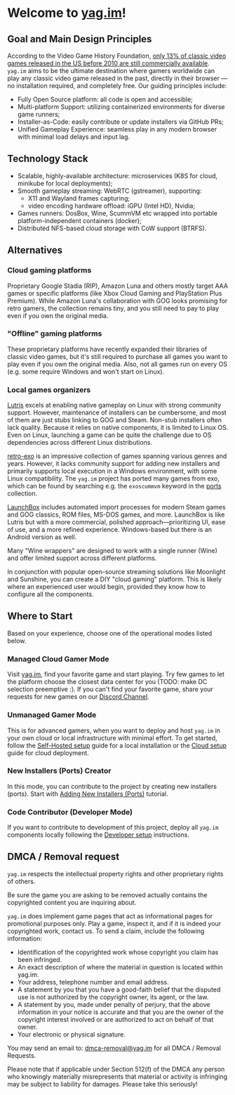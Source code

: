 # Welcome to [yag.im](https://yag.im)!

## Goal and Main Design Principles

According to the Video Game History Foundation, [only 13% of classic video games released in the US before 2010 are 
still commercially available](https://gamehistory.org/87percent/). `yag.im` aims to be the ultimate destination where 
gamers worldwide can play any classic video game released in the past, directly in their browser — no installation 
required, and completely free. Our guiding principles include:

- Fully Open Source platform: all code is open and accessible;
- Multi-platform Support: utilizing containerized environments for diverse game runners;
- Installer-as-Code: easily contribute or update installers via GitHub PRs;
- Unified Gameplay Experience: seamless play in any modern browser with minimal load delays and input lag.

## Technology Stack

- Scalable, highly-available architecture: microservices (K8S for cloud, minikube for local deployments);
- Smooth gameplay streaming: WebRTC (gstreamer), supporting:
    - X11 and Wayland frames capturing; 
    - video encoding hardware offload: iGPU (Intel HD), Nvidia;
- Games runners: DosBox, Wine, ScummVM etc wrapped into portable platform-independent containers (docker);
- Distributed NFS-based cloud storage with CoW support (BTRFS).

## Alternatives

### Cloud gaming platforms

Proprietary Google Stadia (RIP), Amazon Luna and others mostly target AAA games or specific platforms (like Xbox Cloud 
Gaming and PlayStation Plus Premium). While Amazon Luna's collaboration with GOG looks promising for retro gamers, the 
collection remains tiny, and you still need to pay to play even if you own the original media.

### "Offline" gaming platforms

These proprietary platforms have recently expanded their libraries of classic video games, but it's still required to 
purchase all games you want to play even if you own the original media. Also, not all games run on every OS (e.g. some 
require Windows and won't start on Linux).

### Local games organizers

[Lutris](https://lutris.net/) excels at enabling native gameplay on Linux with strong community support. However, 
maintenance of installers can be cumbersome, and most of them are just stubs linking to GOG and Steam. Non-stub 
installers often lack quality. Because it relies on native components, it is limited to Linux OS. Even on Linux, 
launching a game can be quite the challenge due to OS dependencies across different Linux distributions.

[retro-exo](https://www.retro-exo.com/) is an impressive collection of games spanning various genres and years. 
However, it lacks community support for adding new installers and primarily supports local execution in a Windows 
environment, with some Linux compatibility. The `yag.im` project has ported many games from exo, which can be found by 
searching e.g. the `exoscummvm` keyword in the [ports](https://github.com/yag-im/ports) collection.

[LaunchBox](https://www.launchbox-app.com/) includes automated import processes for modern Steam games and GOG classics, 
ROM files, MS-DOS games, and more. LaunchBox is like Lutris but with a more commercial, polished approach—prioritizing 
UI, ease of use, and a more refined experience. Windows-based but there is an Android version as well.

Many "Wine wrappers" are designed to work with a single runner (Wine) and offer limited support across different 
platforms.

In conjunction with popular open-source streaming solutions like Moonlight and Sunshine, you can create a DIY 
"cloud gaming" platform. This is likely where an experienced user would begin, provided they know how to configure all 
the components.

## Where to Start

Based on your experience, choose one of the operational modes listed below.

### Managed Cloud Gamer Mode

Visit [yag.im](https://yag.im), find your favorite game and start playing. Try few games to let the platform choose the 
closest data center for you (TODO: make DC selection preemptive :). If you can't find your favorite game, share your 
requests for new games on our [Discord Channel](https://discord.gg/N4QavHBBAG).

### Unmanaged Gamer Mode

This is for advanced gamers, when you want to deploy and host `yag.im` in your own cloud or local infrastructure with 
minimal effort. To get started, follow the
[Self-Hosted setup](https://github.com/yag-im/infra/blob/main/docs/local-mk.md) 
guide for a local installation or the [Cloud setup](https://github.com/yag-im/infra/blob/main/docs/cloud-dev.md) guide 
for cloud deployment.

### New Installers (Ports) Creator

In this mode, you can contribute to the project by creating new installers (ports). Start with 
[Adding New Installers (Ports)](https://github.com/yag-im/ports/blob/main/docs/new-port.md)
tutorial.

### Code Contributor (Developer Mode)

If you want to contribute to development of this project, deploy all `yag.im` components locally following the 
[Developer setup](https://github.com/yag-im/infra/blob/main/docs/local-dc.md) 
instructions.

## DMCA / Removal request

`yag.im` respects the intellectual property rights and other proprietary rights of others.

Be sure the game you are asking to be removed actually contains the copyrighted content you are inquiring about.

`yag.im` does implement game pages that act as informational pages for promotional purposes only. Play a game, inspect it, and if it is indeed your copyrighted work, contact us. To send a claim, include the following information:

- Identification of the copyrighted work whose copyright you claim has been infringed.
- An exact description of where the material in question is located within yag.im.
- Your address, telephone number and email address.
- A statement by you that you have a good-faith belief that the disputed use is not authorized by the copyright owner, its agent, or the law.
- A statement by you, made under penalty of perjury, that the above information in your notice is accurate and that you are the owner of the copyright interest involved or are authorized to act on behalf of that owner.
- Your electronic or physical signature.

You may send an email to: dmca-removal@yag.im for all DMCA / Removal Requests.

Please note that if applicable under Section 512(f) of the DMCA any person who knowingly materially misrepresents that material or activity is infringing may be subject to liability for damages. Please take this seriously!
